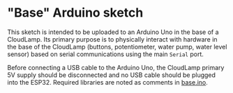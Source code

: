 # "Base" Arduino sketch

This sketch is intended to be uploaded to an Arduino Uno in the base of a CloudLamp.  Its primary purpose is to physically interact with hardware in the base of the CloudLamp (buttons, potentiometer, water pump, water level sensor) based on serial communications using the main `Serial` port.

Before connecting a USB cable to the Arduino Uno, the CloudLamp primary 5V supply should be disconnected and no USB cable should be plugged into the ESP32.  Required libraries are noted as comments in [base.ino](base.ino).

